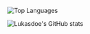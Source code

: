 ![Top Languages](https://github-readme-stats.vercel.app/api/top-langs/?username=Lukasdoe&theme=slateorange&layout=compact)

![Lukasdoe's GitHub stats](https://github-readme-stats.vercel.app/api?username=Lukasdoe&theme=slateorange&show_icons=true)
